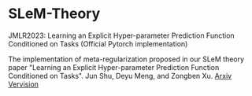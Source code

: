 # SLeM-Theory
JMLR2023: Learning an Explicit Hyper-parameter Prediction Function Conditioned on Tasks (Official Pytorch implementation)

The implementation of meta-regularization proposed in our SLeM theory paper "Learning an Explicit Hyper-parameter Prediction Function Conditioned on Tasks". Jun Shu, Deyu Meng, and Zongben Xu. [Arxiv Vervision]([https://arxiv.org/pdf/2107.02378.pdf])
